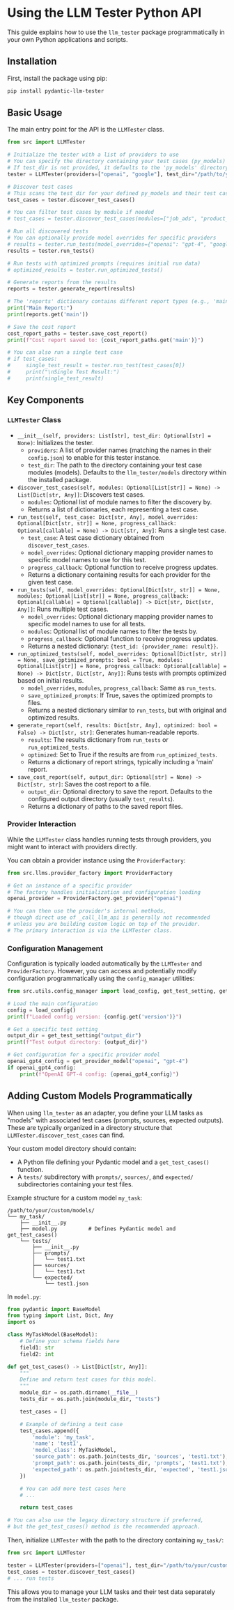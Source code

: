 # Using the LLM Tester Python API

This guide explains how to use the `llm_tester` package programmatically in your own Python applications and scripts.

## Installation

First, install the package using pip:

```bash
pip install pydantic-llm-tester
```

## Basic Usage

The main entry point for the API is the `LLMTester` class.

```python
from src import LLMTester

# Initialize the tester with a list of providers to use
# You can specify the directory containing your test cases (py_models)
# If test_dir is not provided, it defaults to the 'py_models' directory within the installed package
tester = LLMTester(providers=["openai", "google"], test_dir="/path/to/your/custom/py_models")

# Discover test cases
# This scans the test_dir for your defined py_models and their test cases
test_cases = tester.discover_test_cases()

# You can filter test cases by module if needed
# test_cases = tester.discover_test_cases(modules=["job_ads", "product_descriptions"])

# Run all discovered tests
# You can optionally provide model overrides for specific providers
# results = tester.run_tests(model_overrides={"openai": "gpt-4", "google": "gemini-pro"})
results = tester.run_tests()

# Run tests with optimized prompts (requires initial run data)
# optimized_results = tester.run_optimized_tests()

# Generate reports from the results
reports = tester.generate_report(results)

# The 'reports' dictionary contains different report types (e.g., 'main')
print("Main Report:")
print(reports.get('main'))

# Save the cost report
cost_report_paths = tester.save_cost_report()
print(f"Cost report saved to: {cost_report_paths.get('main')}")

# You can also run a single test case
# if test_cases:
#     single_test_result = tester.run_test(test_cases[0])
#     print("\nSingle Test Result:")
#     print(single_test_result)
```

## Key Components

### `LLMTester` Class

- `__init__(self, providers: List[str], test_dir: Optional[str] = None)`: Initializes the tester.
    - `providers`: A list of provider names (matching the names in their `config.json`) to enable for this tester instance.
    - `test_dir`: The path to the directory containing your test case modules (models). Defaults to the `llm_tester/models` directory within the installed package.
- `discover_test_cases(self, modules: Optional[List[str]] = None) -> List[Dict[str, Any]]`: Discovers test cases.
    - `modules`: Optional list of module names to filter the discovery by.
    - Returns a list of dictionaries, each representing a test case.
- `run_test(self, test_case: Dict[str, Any], model_overrides: Optional[Dict[str, str]] = None, progress_callback: Optional[callable] = None) -> Dict[str, Any]`: Runs a single test case.
    - `test_case`: A test case dictionary obtained from `discover_test_cases`.
    - `model_overrides`: Optional dictionary mapping provider names to specific model names to use for this test.
    - `progress_callback`: Optional function to receive progress updates.
    - Returns a dictionary containing results for each provider for the given test case.
- `run_tests(self, model_overrides: Optional[Dict[str, str]] = None, modules: Optional[List[str]] = None, progress_callback: Optional[callable] = Optional[callable]) -> Dict[str, Dict[str, Any]]`: Runs multiple test cases.
    - `model_overrides`: Optional dictionary mapping provider names to specific model names to use for all tests.
    - `modules`: Optional list of module names to filter the tests by.
    - `progress_callback`: Optional function to receive progress updates.
    - Returns a nested dictionary: `{test_id: {provider_name: result}}`.
- `run_optimized_tests(self, model_overrides: Optional[Dict[str, str]] = None, save_optimized_prompts: bool = True, modules: Optional[List[str]] = None, progress_callback: Optional[callable] = None) -> Dict[str, Dict[str, Any]]`: Runs tests with prompts optimized based on initial results.
    - `model_overrides`, `modules`, `progress_callback`: Same as `run_tests`.
    - `save_optimized_prompts`: If True, saves the optimized prompts to files.
    - Returns a nested dictionary similar to `run_tests`, but with original and optimized results.
- `generate_report(self, results: Dict[str, Any], optimized: bool = False) -> Dict[str, str]`: Generates human-readable reports.
    - `results`: The results dictionary from `run_tests` or `run_optimized_tests`.
    - `optimized`: Set to True if the results are from `run_optimized_tests`.
    - Returns a dictionary of report strings, typically including a 'main' report.
- `save_cost_report(self, output_dir: Optional[str] = None) -> Dict[str, str]`: Saves the cost report to a file.
    - `output_dir`: Optional directory to save the report. Defaults to the configured output directory (usually `test_results`).
    - Returns a dictionary of paths to the saved report files.

### Provider Interaction

While the `LLMTester` class handles running tests through providers, you might want to interact with providers directly.

You can obtain a provider instance using the `ProviderFactory`:

```python
from src.llms.provider_factory import ProviderFactory

# Get an instance of a specific provider
# The factory handles initialization and configuration loading
openai_provider = ProviderFactory.get_provider("openai")

# You can then use the provider's internal methods,
# though direct use of _call_llm_api is generally not recommended
# unless you are building custom logic on top of the provider.
# The primary interaction is via the LLMTester class.
```

### Configuration Management

Configuration is typically loaded automatically by the `LLMTester` and `ProviderFactory`. However, you can access and potentially modify configuration programmatically using the `config_manager` utilities:

```python
from src.utils.config_manager import load_config, get_test_setting, get_provider_model

# Load the main configuration
config = load_config()
print(f"Loaded config version: {config.get('version')}")

# Get a specific test setting
output_dir = get_test_setting("output_dir")
print(f"Test output directory: {output_dir}")

# Get configuration for a specific provider model
openai_gpt4_config = get_provider_model("openai", "gpt-4")
if openai_gpt4_config:
    print(f"OpenAI GPT-4 config: {openai_gpt4_config}")
```

## Adding Custom Models Programmatically

When using `llm_tester` as an adapter, you define your LLM tasks as "models" with associated test cases (prompts, sources, expected outputs). These are typically organized in a directory structure that `LLMTester.discover_test_cases` can find.

Your custom model directory should contain:
- A Python file defining your Pydantic model and a `get_test_cases()` function.
- A `tests/` subdirectory with `prompts/`, `sources/`, and `expected/` subdirectories containing your test files.

Example structure for a custom model `my_task`:

```
/path/to/your/custom/models/
└── my_task/
    ├── __init__.py
    ├── model.py          # Defines Pydantic model and get_test_cases()
    └── tests/
        ├── __init__.py
        ├── prompts/
        │   └── test1.txt
        ├── sources/
        │   └── test1.txt
        └── expected/
            └── test1.json
```

In `model.py`:

```python
from pydantic import BaseModel
from typing import List, Dict, Any
import os

class MyTaskModel(BaseModel):
    # Define your schema fields here
    field1: str
    field2: int

def get_test_cases() -> List[Dict[str, Any]]:
    """
    Define and return test cases for this model.
    """
    module_dir = os.path.dirname(__file__)
    tests_dir = os.path.join(module_dir, "tests")

    test_cases = []

    # Example of defining a test case
    test_cases.append({
        'module': 'my_task',
        'name': 'test1',
        'model_class': MyTaskModel,
        'source_path': os.path.join(tests_dir, 'sources', 'test1.txt'),
        'prompt_path': os.path.join(tests_dir, 'prompts', 'test1.txt'),
        'expected_path': os.path.join(tests_dir, 'expected', 'test1.json')
    })

    # You can add more test cases here
    # ...

    return test_cases

# You can also use the legacy directory structure if preferred,
# but the get_test_cases() method is the recommended approach.
```

Then, initialize `LLMTester` with the path to the directory containing `my_task/`:

```python
from src import LLMTester

tester = LLMTester(providers=["openai"], test_dir="/path/to/your/custom/py_models")
test_cases = tester.discover_test_cases()
# ... run tests
```

This allows you to manage your LLM tasks and their test data separately from the installed `llm_tester` package.
